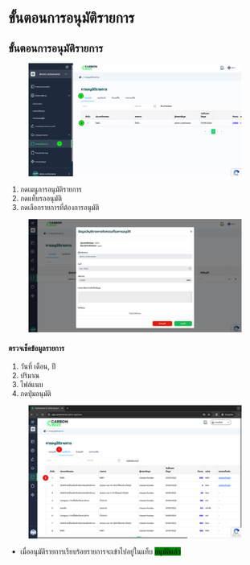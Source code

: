 # ขั้นตอนการอนุมัติรายการ

## **ขั้นตอนการอนุมัติรายการ**

<figure><img src="../../.gitbook/assets/image (13).png" alt=""><figcaption></figcaption></figure>

1. กดเมนูการอนุมัติรายการ
2. กดแท็บรออนุมัติ
3. กดเลือกรายการที่ต้องการอนุมัติ



<figure><img src="../../.gitbook/assets/image (14).png" alt=""><figcaption></figcaption></figure>

#### ตรวจเช็คข้อมูลรายการ

1. วันที่ เดือน, ปี
2. ปริมาณ
3. ไฟล์แนบ
4. กดปุ่มอนุมัติ



<figure><img src="../../.gitbook/assets/image (2) (1) (1) (1).png" alt=""><figcaption></figcaption></figure>

* เมื่ออนุมัติรายการเรียบร้อยรายการจะเข้าไปอยู่ในแท็บ <mark style="background-color:green;">อนุมัติแล้ว</mark>
